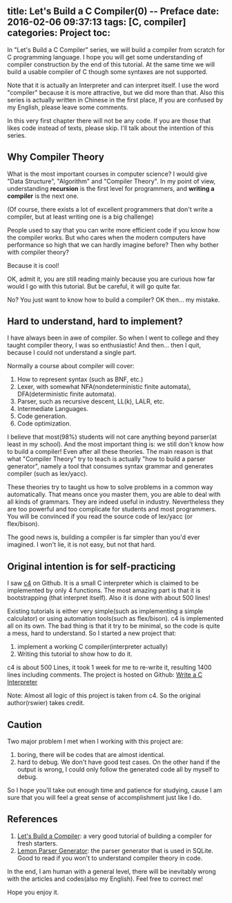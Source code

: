 title: Let's Build a C Compiler(0) -- Preface
date: 2016-02-06 09:37:13
tags: [C, compiler]
categories: Project
toc:
---

In "Let's Build a C Compiler" series, we will build a compiler from scratch
for C programming language. I hope you will get some understanding of compiler
construction by the end of this tutorial. At the same time we will build a
usable compiler of C though some syntaxes are not supported.

Note that it is actually an Interpreter and can interpret itself. I use the
word "compiler" because it is more attractive, but we did more than that. Also
this series is actually written in Chinese in the first place, If you are
confused by my English, please leave some comments.

In this very first chapter there will not be any code. If you are those that
likes code instead of texts, please skip. I'll talk about the intention of
this series.

## Why Compiler Theory

What is the most important courses in computer science? I would give "Data
Structure", "Algorithm" and "Compiler Theory". In my point of view,
understanding **recursion** is the first level for programmers, and **writing
a compiler** is the next one.

(Of course, there exists a lot of excellent programmers that don't write a
compiler, but at least writing one is a big challenge)

People used to say that you can write more efficient code if you know how the
compiler works. But who cares when the modern computers have performance so
high that we can hardly imagine before? Then why bother with compiler theory?

Because it is cool!

OK, admit it, you are still reading mainly because you are curious how far
would I go with this tutorial. But be careful, it will go quite far.

No? You just want to know how to build a compiler? OK then... my mistake.

## Hard to understand, hard to implement?

I have always been in awe of compiler. So when I went to college and they taught
compiler theory, I was so enthusiastic! And then... then I quit, because I
could not understand a single part.

Normally a course about compiler will cover:

1. How to represent syntax (such as BNF, etc.)
2. Lexer, with somewhat NFA(nondeterministic finite automata),
   DFA(deterministic finite automata).
3. Parser, such as recursive descent, LL(k), LALR, etc.
4. Intermediate Languages.
5. Code generation.
6. Code optimization.

I believe that most(98%) students will not care anything beyond parser(at
least in my school). And the most important thing is: we still don't know how
to build a compiler! Even after all these theories. The main reason is that
what "Compiler Theory" try to teach is actually "how to build a parser
generator", namely a tool that consumes syntax grammar and generates compiler
(such as lex/yacc).

These theories try to taught us how to solve problems in a common way
automatically. That means once you master them, you are able to deal with all
kinds of grammars. They are indeed useful in industry. Nevertheless they are
too powerful and too complicate for students and most programmers. You will be
convinced if you read the source code of lex/yacc (or flex/bison).

The good news is, building a compiler is far simpler than you'd ever imagined.
I won't lie, it is not easy, but not that hard.

## Original intention is for self-practicing

I saw [c4](https://github.com/rswier/c4) on Github. It is a small C
interpreter which is claimed to be implemented by only 4 functions. The most
amazing part is that it is bootstrapping (that interpret itself). Also it is
done with about 500 lines!

Existing tutorials is either very simple(such as implementing a simple
calculator) or using automation tools(such as flex/bison). c4 is implemented
all on its own. The bad thing is that it try to be minimal, so the code is
quite a mess, hard to understand. So I started a new project that:

1. implement a working C compiler(interpreter actually)
2. Writing this tutorial to show how to do it.

c4 is about 500 Lines, it took 1 week for me to re-write it, resulting 1400
lines including comments. The project is hosted on Github: [Write a C Interpreter](https://github.com/lotabout/write-a-C-interpreter)

Note: Almost all logic of this project is taken from c4. So the original
author(rswier) takes credit.

## Caution

Two major problem I met when I working with this project are:

1. boring, there will be codes that are almost identical.
2. hard to debug. We don't have good test cases. On the other hand if the
   output is wrong, I could only follow the generated code all by myself to
   debug.

So I hope you'll take out enough time and patience for studying, cause I am
sure that you will feel a great sense of accomplishment just like I do.

## References

1. [Let's Build a Compiler](http://compilers.iecc.com/crenshaw/): a very good
   tutorial of building a compiler for fresh starters.
2. [Lemon Parser Generator](http://www.hwaci.com/sw/lemon/): the parser
   generator that is used in SQLite. Good to read if you won't to understand
   compiler theory in code.

In the end, I am human with a general level, there will be inevitably wrong
with the articles and codes(also my English). Feel free to correct me!

Hope you enjoy it.
